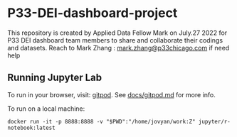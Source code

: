 # P33-DEI-dashboard-project
This repository is created by Applied Data Fellow Mark on July.27 2022 for P33 DEI dashboard team members to share and collaborate their codings and datasets.
Reach to Mark Zhang : mark.zhang@p33chicago.com if need help

## Running Jupyter Lab

To run in your browser, visit: [gitpod](https://gitpod.io/#https://github.com/zhengzhangharris/P33-DEI-dashboard-project/tree/gitpod). See [docs/gitpod.md](./docs/gitpod.md) for more info.

To run on a local machine:

```shell
docker run -it -p 8888:8888 -v "$PWD":"/home/jovyan/work:Z" jupyter/r-notebook:latest
```